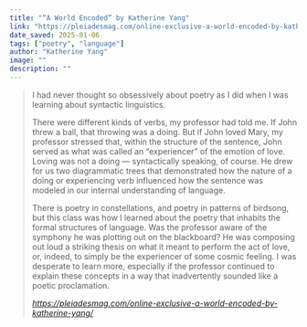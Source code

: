 ```yaml
---
title: "“A World Encoded” by Katherine Yang"
link: "https://pleiadesmag.com/online-exclusive-a-world-encoded-by-katherine-yang/"
date_saved: 2025-01-06
tags: ["poetry", "language"]
author: "Katherine Yang"
image: ""
description: ""
---
```


<blockquote class="quoteback" darkmode="" data-title="Online%20Exclusive%3A%20%E2%80%9CA%20World%20Encoded%E2%80%9D%20by%20Katherine%20Yang%20%C2%AB%20Pleiades" data-author="" cite="https://pleiadesmag.com/online-exclusive-a-world-encoded-by-katherine-yang/">
<p>I had never thought so obsessively about poetry as I did when I was learning about syntactic linguistics.</p>
<p>There were different kinds of verbs, my professor had told me. If John threw a ball, that throwing was a doing. But if John loved Mary, my professor stressed that, within the structure of the sentence, John served as what was called an “experiencer” of the emotion of love. Loving was not a doing — syntactically speaking, of course. He drew for us two diagrammatic trees that demonstrated how the nature of a doing or experiencing verb influenced how the sentence was modeled in our internal understanding of language.</p>
<p>There is poetry in constellations, and poetry in patterns of birdsong, but this class was how I learned about the poetry that inhabits the formal structures of language. Was the professor aware of the symphony he was plotting out on the blackboard? He was composing out loud a striking thesis on what it meant to perform the act of love, or, indeed, to simply be the experiencer of some cosmic feeling. I was desperate to learn more, especially if the professor continued to explain these concepts in a way that inadvertently sounded like a poetic proclamation.</p>
<footer> <cite><a href="https://pleiadesmag.com/online-exclusive-a-world-encoded-by-katherine-yang/">https://pleiadesmag.com/online-exclusive-a-world-encoded-by-katherine-yang/</a></cite></footer>
</blockquote>
<script note="" src="https://cdn.jsdelivr.net/gh/Blogger-Peer-Review/quotebacks@1/quoteback.js"></script>